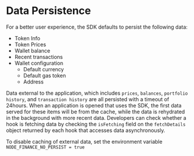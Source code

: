 # Data Persistence

For a better user experience, the SDK defaults to persist the following data:

- Token Info
- Token Prices
- Wallet balance
- Recent transactions
- Wallet configuration
  - Default currency
  - Default gas token
  - Address

Data external to the application, which includes `prices`, `balances`, `portfolio history`, and `transaction history` are all persisted with a timeout of 24hours. When an application is opened that uses the SDK, the first data served for these items will be from the cache, while the data is rehydrated in the background with more recent data. Developers can check whether a hook is fetching data by checking the `isFetching` field on the `fetchDetails` object returned by each hook that accesses data asynchronously.

To disable caching of external data, set the environment variable\
`NODE_FINANCE_NO_PERSIST = true`
